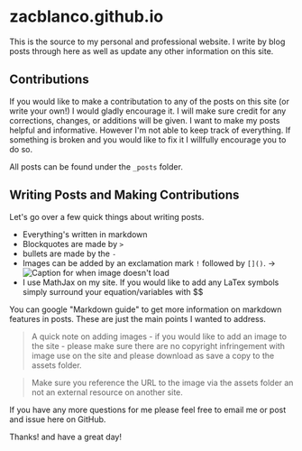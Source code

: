 # zacblanco.github.io

This is the source to my personal and professional website. I write by blog posts through here as well as update any other information on this site.

## Contributions

If you would like to make a contributation to any of the posts on this site (or write your own!) I would gladly encourage it. I will make sure credit for any corrections, changes, or additions will be given. I want to make my posts helpful and informative. However I'm not able to keep track of everything. If something is broken and you would like to fix it I willfully encourage you to do so.

All posts can be found under the `_posts` folder.

## Writing Posts and Making Contributions

Let's go over a few quick things about writing posts.

- Everything's written in markdown
- Blockquotes are made by `>`
- bullets are made by the `-`
- Images can be added by an exclamation mark `!` followed by `[]()`. -> ![Caption for when image doesn't load](URL/to/image)
- I use MathJax on my site. If you would like to add any LaTex symbols simply surround your equation/variables with $$

You can google "Markdown guide" to get more information on markdown features in posts. These are just the main points I wanted to address.


> A quick note on adding images - if you would like to add an image to the site - please make sure there are no copyright infringement with image use on the site and please download as save a copy to the assets folder.

> Make sure you reference the URL to the image via the assets folder an not an external resource on another site.


If you have any more questions for me please feel free to email me or post and issue here on GitHub. 

Thanks! and have a great day!